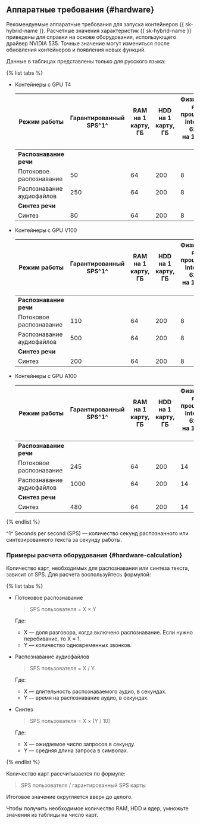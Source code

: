 ## Аппаратные требования {#hardware}

Рекомендуемые аппаратные требования для запуска контейнеров {{ sk-hybrid-name }}. Расчетные значения характеристик {{ sk-hybrid-name }} приведены для справки на основе оборудования, использующего драйвер NVIDIA 535. Точные значение могут измениться после обновления контейнеров и появления новых функций.

Данные в таблицах представлены только для русского языка:

{% list tabs %}

- Контейнеры с GPU T4

   | Режим работы | Гарантированный<br>SPS^1^ | RAM на 1 карту, <br>ГБ | HDD на 1 карту, <br>ГБ | Физические ядра<br>процессора<br>Intel Gold 6230R <br>на 1 карту, шт | Логические ядра <br>Intel Gold 6230R <br>на 1 карту, шт |
   |---|---|---|---|---|---|
   | **Распознавание речи** |
   | Потоковое распознавание | 50 | 64 | 200 | 8 | 16 |
   | Распознавание аудиофайлов | 250 | 64 | 200 | 8 | 16 |
   | **Синтез речи** |
   | Синтез | 80 | 64 | 200 | 8 | 16 |

- Контейнеры с GPU V100

   | Режим работы | Гарантированный<br>SPS^1^ | RAM на 1 карту, <br>ГБ | HDD на 1 карту, <br>ГБ | Физические ядра<br>процессора<br>Intel Gold 6230R <br>на 1 карту, шт | Логические ядра <br>Intel Gold 6230R <br>на 1 карту, шт |
   |---|---|---|---|---|---|
   | **Распознавание речи** |
   | Потоковое распознавание | 110 | 64 | 200 | 8 | 16 |
   | Распознавание аудиофайлов | 500 | 64 | 200 | 8 | 16 |
   | **Синтез речи** |
   | Синтез | 200 | 64 | 200 | 8 | 16 |

- Контейнеры с GPU A100

   | Режим работы | Гарантированный<br>SPS^1^ | RAM на 1 карту, <br>ГБ | HDD на 1 карту, <br>ГБ | Физические ядра<br>процессора<br>Intel Gold 6230R <br>на 1 карту, шт | Логические ядра <br>Intel Gold 6230R <br>на 1 карту, шт |
   |---|---|---|---|---|---|
   | **Распознавание речи** |
   | Потоковое распознавание | 245 | 64 | 200 | 14 | 28 |
   | Распознавание аудиофайлов | 1000 | 64 | 200 | 14 | 28 |
   | **Синтез речи** |
   | Синтез | 480 | 64 | 200 | 14 | 28 |

{% endlist %}

^1^ Seconds per second (SPS) — количество секунд распознанного или синтезированного текста за секунду работы.

### Примеры расчета оборудования {#hardware-calculation}

Количество карт, необходимых для распознавания или синтеза текста, зависит от SPS. Для расчета воспользуйтесь формулой:

{% list tabs %}

- Потоковое распознавание

   > SPS пользователя = X × Y

   Где:

   * X — доля разговора, когда включено распознавание. Если нужно перебивание, то X = 1.
   * Y —  количество одновременных звонков.

- Распознавание аудиофайлов

   > SPS пользователя = X / Y

   Где:

   * X — длительность распознаваемого аудио, в секундах.
   * Y — время на распознавание аудио, в секундах.

- Синтез

   > SPS пользователя = X × (Y / 10)

   Где:

   * X — ожидаемое число запросов в секунду.
   * Y — средняя длина запроса в символах.

{% endlist %}

Количество карт рассчитывается по формуле:

> SPS пользователя / гарантированный SPS карты

Итоговое значение округляется вверх до целого.

Чтобы получить необходимое количество RAM, HDD и ядер, умножьте значения из таблицы на число карт.
